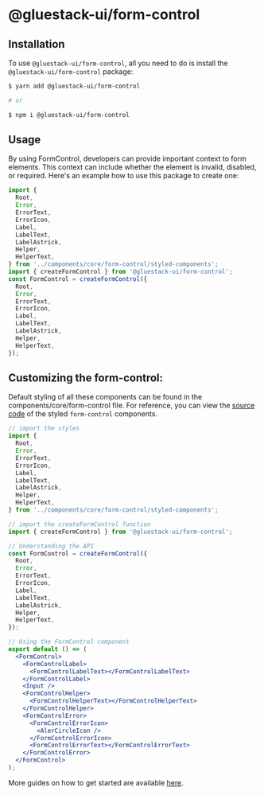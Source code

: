 # @gluestack-ui/form-control

## Installation

To use `@gluestack-ui/form-control`, all you need to do is install the
`@gluestack-ui/form-control` package:

```sh
$ yarn add @gluestack-ui/form-control

# or

$ npm i @gluestack-ui/form-control
```

## Usage

By using FormControl, developers can provide important context to form elements. This context can include whether the element is invalid, disabled, or required. Here's an example how to use this package to create one:

```jsx
import {
  Root,
  Error,
  ErrorText,
  ErrorIcon,
  Label,
  LabelText,
  LabelAstrick,
  Helper,
  HelperText,
} from '../components/core/form-control/styled-components';
import { createFormControl } from '@gluestack-ui/form-control';
const FormControl = createFormControl({
  Root,
  Error,
  ErrorText,
  ErrorIcon,
  Label,
  LabelText,
  LabelAstrick,
  Helper,
  HelperText,
});
```

## Customizing the form-control:

Default styling of all these components can be found in the components/core/form-control file. For reference, you can view the [source code](https://github.com/gluestack/gluestack-ui/blob/development/example/storybook/src/ui-components/FormControl/index.tsx) of the styled `form-control` components.

```jsx
// import the styles
import {
  Root,
  Error,
  ErrorText,
  ErrorIcon,
  Label,
  LabelText,
  LabelAstrick,
  Helper,
  HelperText,
} from '../components/core/form-control/styled-components';

// import the createFormControl function
import { createFormControl } from '@gluestack-ui/form-control';

// Understanding the API
const FormControl = createFormControl({
  Root,
  Error,
  ErrorText,
  ErrorIcon,
  Label,
  LabelText,
  LabelAstrick,
  Helper,
  HelperText,
});

// Using the FormControl component
export default () => (
  <FormControl>
    <FormControlLabel>
      <FormControlLabelText></FormControlLabelText>
    </FormControlLabel>
    <Input />
    <FormControlHelper>
      <FormControlHelperText></FormControlHelperText>
    </FormControlHelper>
    <FormControlError>
      <FormControlErrorIcon>
        <AlerCircleIcon />
      </FormControlErrorIcon>
      <FormControlErrorText></FormControlErrorText>
    </FormControlError>
  </FormControl>
);
```

More guides on how to get started are available
[here](https://ui.gluestack.io/docs/components/forms/form-control).
